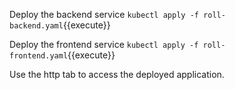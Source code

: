 Deploy the backend service
`kubectl apply -f roll-backend.yaml`{{execute}}

Deploy the frontend service
`kubectl apply -f roll-frontend.yaml`{{execute}}

Use the http tab to access the deployed application.
